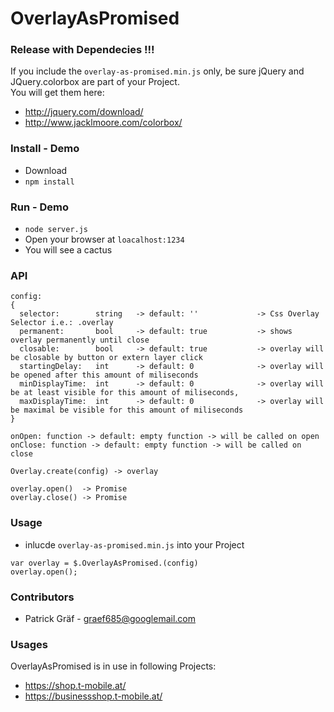 # OverlayAsPromised

### Release with Dependecies !!!
If you include the ```overlay-as-promised.min.js``` only, be sure jQuery and JQuery.colorbox are part of your Project.  
You will get them here:  
*  http://jquery.com/download/ 
*  http://www.jacklmoore.com/colorbox/

### Install - Demo

* Download
* ``` npm install ``` 


### Run - Demo

* ``` node server.js ```
* Open your browser at ```loacalhost:1234 ```
* You will see a cactus 

### API
```
config: 
{
  selector:        string   -> default: ''             -> Css Overlay Selector i.e.: .overlay
  permanent:       bool     -> default: true           -> shows overlay permanently until close
  closable:        bool     -> default: true           -> overlay will be closable by button or extern layer click
  startingDelay:   int      -> default: 0              -> overlay will be opened after this amount of miliseconds
  minDisplayTime:  int      -> default: 0              -> overlay will be at least visible for this amount of miliseconds,
  maxDisplayTime:  int      -> default: 0              -> overlay will be maximal be visible for this amount of miliseconds
}

onOpen: function -> default: empty function -> will be called on open
onClose: function -> default: empty function -> will be called on close
```
```
Overlay.create(config) -> overlay

overlay.open()  -> Promise
overlay.close() -> Promise
```

### Usage

* inlucde ```overlay-as-promised.min.js``` into your Project

``` 
var overlay = $.OverlayAsPromised.(config) 
overlay.open();
```

### Contributors

* Patrick Gräf - graef685@googlemail.com

### Usages

OverlayAsPromised is in use in following Projects:

*  https://shop.t-mobile.at/
*  https://businessshop.t-mobile.at/
